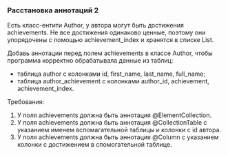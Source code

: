 
### Расстановка аннотаций 2

Есть класс-ентити Author, у автора могут быть достижения achievements.
Не все достижения одинаково ценные, поэтому они упорядочены с помощью achievement_index и хранятся в списке List.

Добавь аннотации перед полем achievements в классе Author, чтобы программа корректно обрабатывала данные из таблиц:
- таблица author с колонками id, first_name, last_name, full_name;
- таблица author_achievement с колонками author_id, achievement, achievement_index.


Требования:
1.	У поля achievements должна быть аннотация @ElementCollection.
2.	У поля achievements должна быть аннотация @CollectionTable с указанием именем вспомагательной таблицы и колонки с id автора.
3.	У поля achievements должна быть аннотация @Column с указанием колонки с достижением в спомогательной таблице.


